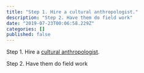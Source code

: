 ```yaml
---
title: "Step 1. Hire a cultural anthropologist."
description: "Step 2. Have them do field work"
date: "2019-07-23T00:06:58.229Z"
categories: []
published: false
---
```


  

Step 1. Hire a [cultural anthropologist](https://en.wikipedia.org/wiki/Cultural_anthropology). 

Step 2. Have them do field work
